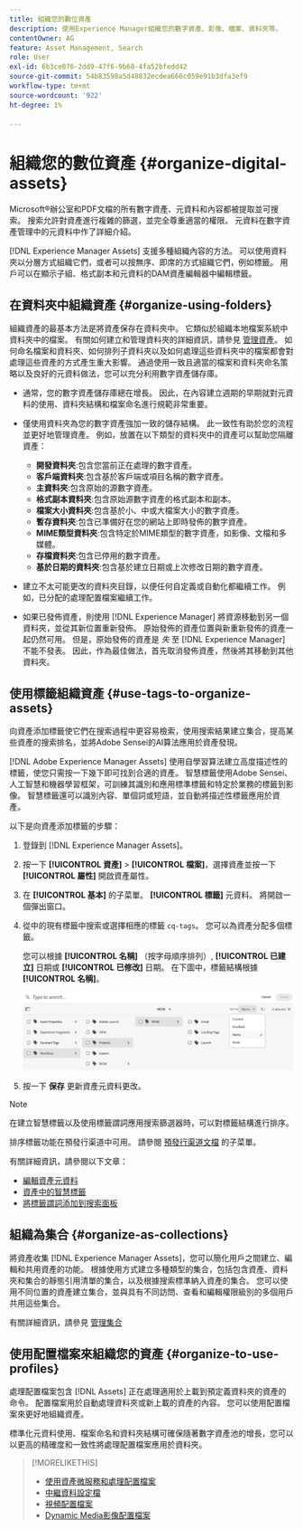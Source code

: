 ```yaml
---
title: 組織您的數位資產
description: 使用Experience Manager組織您的數字資產、影像、檔案、資料夾等。
contentOwner: AG
feature: Asset Management, Search
role: User
exl-id: 6b3ce076-2dd9-47f6-9b68-4fa52bfedd42
source-git-commit: 54b83598a5d48832ecdea666c059e91b3dfa3ef9
workflow-type: tm+mt
source-wordcount: '922'
ht-degree: 1%

---
```


# 組織您的數位資產 {#organize-digital-assets}

Microsoft®辦公室和PDF文檔的所有數字資產、元資料和內容都被提取並可搜索。 搜索允許對資產進行複雜的篩選，並完全尊重適當的權限。 元資料在數字資產管理中的元資料中作了詳細介紹。

[!DNL Experience Manager Assets] 支援多種組織內容的方法。 可以使用資料夾以分層方式組織它們，或者可以按無序、即席的方式組織它們，例如標籤。 用戶可以在顯示子組、格式副本和元資料的DAM資產編輯器中編輯標籤。

<!-- Commenting to pull down the existing content before applying changes wrt CQDOC-15930
## Create folders {#create-folders}

When organizing a collection of assets, for example, all *Nature* images, you can create folders to keep them together. You can use folders to categorize and organize your assets. [!DNL Assets] does not require you to organize assets in folders to work better.

>[!NOTE]
>
>Sharing an Assets folder (in Marketing Cloud) of the type `sling:OrderedFolder`, is not supported. If you want to share a folder, do not select Ordered when creating a folder.

1. Navigate to the place in your digital assets folder where you want to create a new folder.
1. In the menu, click **[!UICONTROL Create]**. Select **[!UICONTROL New Folder]**.
1. In the **[!UICONTROL Title]** field, provide a folder name. By default, DAM uses the title that you provided as the folder name. Once the folder is created, you can override the default and specify another folder name.
1. Click **[!UICONTROL Create]**. Your folder is displayed in the digital assets folder.

## Add CUG properties to folders {#add-cug-properties-to-folders}

You can limit who can access certain folders in Assets by making the folder part of a closed user group (CUG). To make a folder part of a CUG:

1. In Assets, right-click the folder you want to add closed user group properties for and select **Properties**.  
1. Click the **CUG** tab.
1. Select the **Enabled** check box to make the folder and its assets available only to a closed user group.  
1. Browse to the login page, if there is one, to add that information. Add admitted groups by clicking **Add item**. If necessary, add the realm. Click **OK** to save your changes.

## Use tags to organize assets {#use-tags-to-organize-assets}

You can use folders or tags or both to organize assets. Adding tags to assets makes them more easy to retrieve during a search. To add tags to an asset, follow these steps:

1. In the Digital Asset Manager, double-click the asset to open it.
1. In the **Tags** area, open the menu to reveal the available tags. Select tags as appropriate. To delete a tag, hover the pointer over the tag and click `X` to delete it.
1. Click **Save** to save any tags you added.

Date24/08/2021
-->

## 在資料夾中組織資產 {#organize-using-folders}

組織資產的最基本方法是將資產保存在資料夾中。 它類似於組織本地檔案系統中資料夾中的檔案。 有關如何建立和管理資料夾的詳細資訊，請參見 [管理資產](manage-digital-assets.md)。 如何命名檔案和資料夾、如何排列子資料夾以及如何處理這些資料夾中的檔案都會對處理這些資產的方式產生重大影響。 通過使用一致且適當的檔案和資料夾命名策略以及良好的元資料做法，您可以充分利用數字資產儲存庫。

* 通常，您的數字資產儲存庫總在增長。 因此，在內容建立週期的早期就對元資料的使用、資料夾結構和檔案命名進行規範非常重要。
* 僅使用資料夾為您的數字資產強加一致的儲存結構。 此一致性有助於您的流程並更好地管理資產。 例如，放置在以下類型的資料夾中的資產可以幫助您隔離資產：

   * **開發資料夾**:包含您當前正在處理的數字資產。
   * **客戶端資料夾**:包含基於客戶端或項目名稱的數字資產。
   * **主資料夾**:包含原始的源數字資產。
   * **格式副本資料夾**:包含原始源數字資產的格式副本和副本。
   * **檔案大小資料夾**:包含基於小、中或大檔案大小的數字資產。
   * **暫存資料夾**:包含已準備好在您的網站上即時發佈的數字資產。
   * **MIME類型資料夾**:包含特定於MIME類型的數字資產，如影像、文檔和多媒體。
   * **存檔資料夾**:包含已停用的數字資產。
   * **基於日期的資料夾**:包含基於建立日期或上次修改日期的數字資產。

* 建立不太可能更改的資料夾目錄，以便任何自定義或自動化都繼續工作。 例如，已分配的處理配置檔案繼續工作。
* 如果已發佈資產，則使用 [!DNL Experience Manager] 將資源移動到另一個資料夾，並從其新位置重新發佈。 原始發佈的資產位置與新重新發佈的資產一起仍然可用。 但是，原始發佈的資產是 *失* 至 [!DNL Experience Manager] 不能不發表。 因此，作為最佳做法，首先取消發佈資產，然後將其移動到其他資料夾。

## 使用標籤組織資產 {#use-tags-to-organize-assets}

<!--
Using tags, as a metadata, you can easily search assets, create collections using the search results, boost search ranking for some assets, and apply AI algorithms of Adobe Sensei for asset discovery.

[!DNL Adobe Experience Manager Assets] uses a self-learning algorithm to create highly descriptive tags that allow you to find the right asset in just a few clicks. Smart tagging uses Adobe Sensei, artificial intelligence and machine learning framework, which can be trained to recognize and apply both standard and business-specific tags to imagery. Smart Tags can also identify content, individual words, or phrases and automatically apply descriptive tags to assets

For more information, see the following articles:

* [Edit asset metadata](meta-edit.md)
* [Smart Tags in Assets](smart-tags.md)
-->

向資產添加標籤使它們在搜索過程中更容易檢索，使用搜索結果建立集合，提高某些資產的搜索排名，並將Adobe Sensei的AI算法應用於資產發現。

[!DNL Adobe Experience Manager Assets] 使用自學習算法建立高度描述性的標籤，使您只需按一下幾下即可找到合適的資產。 智慧標籤使用Adobe Sensei、人工智慧和機器學習框架，可訓練其識別和應用標準標籤和特定於業務的標籤到影像。 智慧標籤還可以識別內容、單個詞或短語，並自動將描述性標籤應用於資產。

以下是向資產添加標籤的步驟：

1. 登錄到 [!DNL Experience Manager Assets]。
1. 按一下 **[!UICONTROL 資產]** > **[!UICONTROL 檔案]**，選擇資產並按一下 **[!UICONTROL 屬性]** 開啟資產屬性。
1. 在 **[!UICONTROL 基本]** 的子菜單。 **[!UICONTROL 標籤]** 元資料。 將開啟一個彈出窗口。
1. 從中的現有標籤中搜索或選擇相應的標籤 `cq-tags`。 您可以為資產分配多個標籤。

   您可以根據 **[!UICONTROL 名稱]** （按字母順序排列）, **[!UICONTROL 已建立]** 日期或 **[!UICONTROL 已修改]** 日期。 在下圖中，標籤結構根據 **[!UICONTROL 名稱]**。

   ![添加標籤](assets/add-tags-to-asset.png)

1. 按一下 **保存** 更新資產元資料更改。

>[!NOTE]
>
>在建立智慧標籤以及使用標籤謂詞應用搜索篩選器時，可以對標籤結構進行排序。
>
>排序標籤功能在預發行渠道中可用。 請參閱 [預發行渠道文檔](/help/release-notes/prerelease.md#enable-prerelease) 的子菜單。

有關詳細資訊，請參閱以下文章：

* [編輯資產元資料](meta-edit.md)
* [資產中的智慧標籤](smart-tags.md)
* [將標籤謂詞添加到搜索面板](/help/assets/search-facets.md/#adding-a-tags-predicate)

## 組織為集合 {#organize-as-collections}

將資產收集 [!DNL Experience Manager Assets]，您可以簡化用戶之間建立、編輯和共用資產的功能。 根據使用方式建立多種類型的集合，包括包含資產、資料夾和集合的靜態引用清單的集合，以及根據搜索標準納入資產的集合。 您可以使用不同位置的資產建立集合，並與具有不同訪問、查看和編輯權限級別的多個用戶共用這些集合。

有關詳細資訊，請參見 [管理集合](manage-collections.md)


## 使用配置檔案來組織您的資產 {#organize-to-use-profiles}

處理配置檔案包含 [!DNL Assets] 正在處理適用於上載到預定義資料夾的資產的命令。 配置檔案用於自動處理資料夾或新上載的資產的內容。 您可以使用配置檔案來更好地組織資產。

標準化元資料使用、檔案命名和資料夾結構可確保隨著數字資產池的增長，您可以以更高的精確度和一致性將處理配置檔案應用於資料夾。

>[!MORELIKETHIS]
>
>* [使用資產微服務和處理配置檔案](asset-microservices-configure-and-use.md)
>* [中繼資料設定檔](metadata-profiles.md)
>* [視頻配置檔案](/help/assets/dynamic-media/video-profiles.md)
>* [Dynamic Media影像配置檔案](/help/assets/dynamic-media/image-profiles.md)


